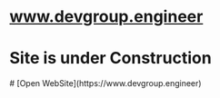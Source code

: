# www.devgroup.engineer
<h1>Site is under Construction</h1>
# 
[Open WebSite](https://www.devgroup.engineer)
